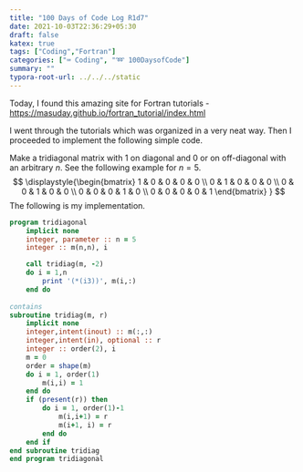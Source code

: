 ```yaml
---
title: "100 Days of Code Log R1d7"
date: 2021-10-03T22:36:29+05:30
draft: false
katex: true
tags: ["Coding","Fortran"]
categories: ["⌨️ Coding", "➿ 100DaysofCode"]
summary: ""
typora-root-url: ../../../static
---
```


Today, I found this amazing site for Fortran tutorials - https://masuday.github.io/fortran_tutorial/index.html

I went through the tutorials which was organized in a very neat way. Then I proceeded to implement the following simple code.

Make a tridiagonal matrix with 1 on diagonal and 0 or  on off-diagonal with an arbitrary $n$. See the following example for $n=5$.
$$
\displaystyle{\begin{bmatrix} 1 & 0 & 0 & 0 & 0 \\ 0 & 1 & 0 & 0 & 0 \\ 0 & 0 & 1 & 0 & 0 \\ 0 & 0 & 0 & 1 & 0 \\ 0 & 0 & 0 & 0 & 1 \end{bmatrix}  }
$$
The following is my implementation.

```fortran
program tridiagonal
    implicit none
    integer, parameter :: n = 5
    integer :: m(n,n), i

    call tridiag(m, -2)
    do i = 1,n
        print '(*(i3))', m(i,:)
    end do
    
contains
subroutine tridiag(m, r)
    implicit none
    integer,intent(inout) :: m(:,:)
    integer,intent(in), optional :: r
    integer :: order(2), i
    m = 0
    order = shape(m)
    do i = 1, order(1)
        m(i,i) = 1
    end do
    if (present(r)) then
        do i = 1, order(1)-1
            m(i,i+1) = r
            m(i+1, i) = r
        end do
    end if
end subroutine tridiag 
end program tridiagonal
```

